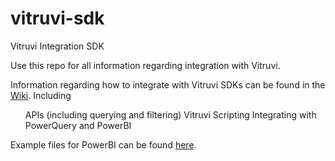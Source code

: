 # vitruvi-sdk
Vitruvi Integration SDK

Use this repo for all information regarding integration with Vitruvi. 

Information regarding how to integrate with Vitruvi SDKs can be found in the [Wiki](https://github.com/fresnel-software/vitruvi-sdk/wiki). Including
<ul>
APIs (including querying and filtering)
Vitruvi Scripting
Integrating with PowerQuery and PowerBI
</ul>

Example files for PowerBI can be found [here](/PowerBI).

